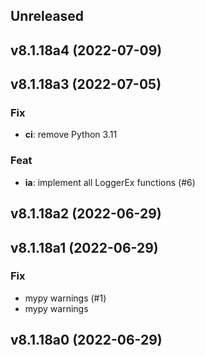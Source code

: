 ## Unreleased

## v8.1.18a4 (2022-07-09)

## v8.1.18a3 (2022-07-05)

### Fix

- **ci**: remove Python 3.11

### Feat

- **ia**: implement all LoggerEx functions (#6)

## v8.1.18a2 (2022-06-29)

## v8.1.18a1 (2022-06-29)

### Fix

- mypy warnings (#1)
- mypy warnings

## v8.1.18a0 (2022-06-29)
